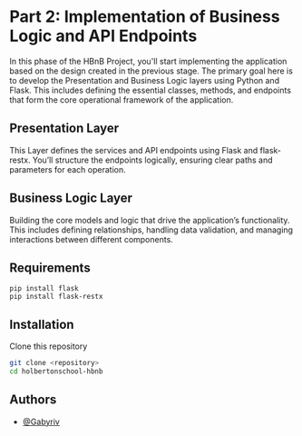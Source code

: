 # Part 2: Implementation of Business Logic and API Endpoints

In this phase of the HBnB Project, you'll start implementing the application based on the design created in the previous stage. The primary goal here is to develop the Presentation and Business Logic layers using Python and Flask. This includes defining the essential classes, methods, and endpoints that form the core operational framework of the application.

## Presentation Layer

This Layer defines the services and API endpoints using Flask and flask-restx. You’ll structure the endpoints logically, ensuring clear paths and parameters for each operation.
## Business Logic Layer

Building the core models and logic that drive the application’s functionality. This includes defining relationships, handling data validation, and managing interactions between different components.
## Requirements

```pip
pip install flask
pip install flask-restx
```
## Installation

Clone this repository

```bash
git clone <repository>
cd holbertonschool-hbnb
```

## Authors

- [@Gabyriv](https://www.github.com/gabyriv)
